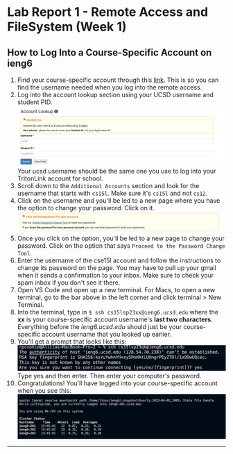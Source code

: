 # Lab Report 1 - Remote Access and FileSystem (Week 1)

## How to Log Into a Course-Specific Account on ieng6
1. Find your course-specific account through this [link](https://sdacs.ucsd.edu/~icc/index.php).
This is so you can find the username needed when you log into the remote access.
3. Log into the account lookup section using your UCSD username and student PID.
  ![Image](AccountLookup.png)
  Your ucsd username should be the same one you use to log into your TritonLink account for school. 
3. Scroll down to the `Additional Accounts` section and look for the username that starts with `cs15l`. Make sure it's `cs15l` and not `cs12`.
4. Click on the username and you'll be led to a new page where you have the option to change your password. Click on it.
  ![GlobalReset](GlobalReset.png)
5. Once you click on the option, you'll be led to a new page to change your password. Click on the option that says `Proceed to the Password Change Tool`.
6. Enter the username of the cse15l account and follow the instructions to change its password on the page. You may have to pull up your gmail when it sends a confirmation to your inbox. Make sure to check your spam inbox if you don't see it there.
7. Open VS Code and open up a new terminal. For Macs, to open a new terminal, go to the bar above in the left corner and click terminal > New Terminal.
8. Into the terminal, type in `$ ssh cs15lsp23xx@ieng6.ucsd.edu` where the **xx** is your course-specific account username's **last two characters**. Everything before the *ieng6.ucsd.edu* should just be your course-specific account username that you looked up earlier.
9. You'll get a prompt that looks like this:
  ![yes](yes.png)
  Type yes and then enter. Then enter your computer's password.
10. Congratulations! You'll have logged into your course-specific account when you see this: 
 ![Image](congrats.png)
 ---

